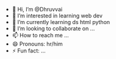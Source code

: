 - 👋 Hi, I’m @Dhruvvai
- 👀 I’m interested in learning web dev
- 🌱 I’m currently learning ds html python
- 💞️ I’m looking to collaborate on ...
- 📫 How to reach me ...
- 😄 Pronouns: hr/him
- ⚡ Fun fact: ...

<!---
Dhruvvai/Dhruvvai is a ✨ special ✨ repository because its `README.md` (this file) appears on your GitHub profile.
You can click the Preview link to take a look at your changes.
--->
